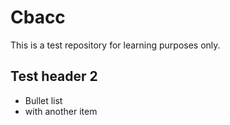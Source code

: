 # Cbacc
This is a test repository for learning purposes only.
## Test header 2
* Bullet list
* with another item
